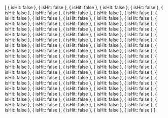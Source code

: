 [   { isHit: false },
    { isHit: false },
    { isHit: false },
    { isHit: false },
    { isHit: false },
    { isHit: false },
    { isHit: false },
    { isHit: false },
    { isHit: false },
    { isHit: false },
    { isHit: false },
    { isHit: false },
    { isHit: false },
    { isHit: false },
    { isHit: false },
    { isHit: false },
    { isHit: false },
    { isHit: false },
    { isHit: false },
    { isHit: false },
    { isHit: false },
    { isHit: false },
    { isHit: false },
    { isHit: false },
    { isHit: false },
    { isHit: false },
    { isHit: false },
    { isHit: false },
    { isHit: false },
    { isHit: false },
    { isHit: false },
    { isHit: false },
    { isHit: false },
    { isHit: false },
    { isHit: false },
    { isHit: false },
    { isHit: false },
    { isHit: false },
    { isHit: false },
    { isHit: false },
    { isHit: false },
    { isHit: false },
    { isHit: false },
    { isHit: false },
    { isHit: false },
    { isHit: false },
    { isHit: false },
    { isHit: false },
    { isHit: false },
    { isHit: false },
    { isHit: false },
    { isHit: false },
    { isHit: false },
    { isHit: false },
    { isHit: false },
    { isHit: false },
    { isHit: false },
    { isHit: false },
    { isHit: false },
    { isHit: false },
    { isHit: false },
    { isHit: false },
    { isHit: false },
    { isHit: false },
    { isHit: false },
    { isHit: false },
    { isHit: false },
    { isHit: false },
    { isHit: false },
    { isHit: false },
    { isHit: false },
    { isHit: false },
    { isHit: false },
    { isHit: false },
    { isHit: false },
    { isHit: false },
    { isHit: false },
    { isHit: false },
    { isHit: false },
    { isHit: false },
    { isHit: false },
    { isHit: false },
    { isHit: false },
    { isHit: false },
    { isHit: false },
    { isHit: false },
    { isHit: false },
    { isHit: false },
    { isHit: false },
    { isHit: false },
    { isHit: false },
    { isHit: false },
    { isHit: false },
    { isHit: false },
    { isHit: false },
    { isHit: false },
    { isHit: false },
    { isHit: false },
    { isHit: false },
    { isHit: false }
]